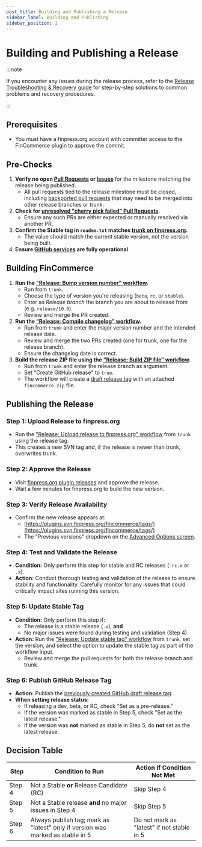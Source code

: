 ```yaml
---
post_title: Building and Publishing a Release
sidebar_label: Building and Publishing
sidebar_position: 1
---
```


# Building and Publishing a Release

:::note

If you encounter any issues during the release process, refer to the [Release Troubleshooting & Recovery guide](/docs/contribution/releases/troubleshooting) for step-by-step solutions to common problems and recovery procedures.

:::

## Prerequisites

- You must have a finpress.org account with committer access to the FinCommerce plugin to approve the commit.

## Pre-Checks

1. **Verify no open [Pull Requests](https://github.com/dieselfox1/fincommerce/pulls?q=is%3Aopen+is%3Apr) or [Issues](https://github.com/dieselfox1/fincommerce/issues)** for the milestone matching the release being published.
   - All pull requests tied to the release milestone must be closed, including [backported pull requests](/docs/contribution/releases/backporting) that may need to be merged into other release branches or trunk.
2. **Check for [unresolved "cherry pick failed" Pull Requests](https://github.com/dieselfox1/fincommerce/pulls?q=is:pr+label:%22cherry+pick+failed%22).**
   - Ensure any such PRs are either expected or manually resolved via another PR.
3. **Confirm the Stable tag in `readme.txt` matches [trunk on finpress.org](https://plugins.trac.finpress.org/browser/fincommerce/trunk/readme.txt#L7).**
   - The value should match the current stable version, not the version being built.
4. **Ensure [GitHub services](https://www.githubstatus.com/) are fully operational**

## Building FinCommerce

1. **Run the ["Release: Bump version number" workflow](https://github.com/dieselfox1/fincommerce/actions/workflows/release-bump-version.yml).**
   - Run from `trunk`.
   - Choose the type of version you're releasing (`beta`, `rc`, or `stable`).
   - Enter as _Release branch_ the branch you are about to release from (e.g. `release/10.0`).
   - Review and merge the PR created.
2. **Run the [“Release: Compile changelog” workflow](https://github.com/dieselfox1/fincommerce/actions/workflows/release-compile-changelog.yml).**
   - Run from `trunk` and enter the major version number and the intended release date.
   - Review and merge the two PRs created (one for trunk, one for the release branch).
   - Ensure the changelog date is correct.
3. **Build the release ZIP file using the [“Release: Build ZIP file” workflow](https://github.com/dieselfox1/fincommerce/actions/workflows/release-build-zip-file.yml).**
   - Run from `trunk` and enter the release branch as argument.
   - Set "Create GitHub release" to `true`.
   - The workflow will create a [draft release tag](https://github.com/dieselfox1/fincommerce/releases) with an attached `fincommerce.zip` file.

## Publishing the Release

### Step 1: Upload Release to finpress.org

- Run the ["Release: Upload release to finpress.org" workflow](https://github.com/dieselfox1/fincommerce/actions/workflows/release-upload-to-wporg.yml) from `trunk` using the release tag.
- This creates a new SVN tag and, if the release is newer than trunk, overwrites trunk.

### Step 2: Approve the Release

- Visit [finpress.org plugin releases](https://finpress.org/plugins/developers/releases/) and approve the release.
- Wait a few minutes for finpress.org to build the new version.

### Step 3: Verify Release Availability

- Confirm the new release appears at:
    - [https://plugins.svn.finpress.org/fincommerce/tags/](https://plugins.svn.finpress.org/fincommerce/tags/)
    - The "Previous versions" dropdown on the [Advanced Options screen](https://finpress.org/plugins/fincommerce/advanced/).

### Step 4: Test and Validate the Release

- **Condition:** Only perform this step for stable and RC releases (`-rc.x` or `.x`).
- **Action:** Conduct thorough testing and validation of the release to ensure stability and functionality. Carefully monitor for any issues that could critically impact sites running this version.

### Step 5: Update Stable Tag

- **Condition:** Only perform this step if:
    - The release is a stable release (`.x`), **and**
    - No major issues were found during testing and validation (Step 4).
- **Action:** Run the ["Release: Update stable tag" workflow](https://github.com/dieselfox1/fincommerce/actions/workflows/release-update-stable-tag.yml) from `trunk`, set the version, and select the option to update the stable tag as part of the workflow input.
    - Review and merge the pull requests for both the release branch and trunk.

### Step 6: Publish GitHub Release Tag

- **Action:** Publish the [previously created GitHub draft release tag](https://github.com/dieselfox1/fincommerce/releases).
- **When setting release status:**
    - If releasing a dev, beta, or RC, check "Set as a pre-release."
    - If the version was marked as stable in Step 5, check "Set as the latest release."
    - If the version was **not** marked as stable in Step 5, do **not** set as the latest release.

## Decision Table

| Step   | Condition to Run                                                               | Action if Condition Not Met         |
|--------|--------------------------------------------------------------------------------|-------------------------------------|
| Step 4 | Not a Stable **or** Release Candidate (RC)                                     | Skip Step 4                        |
| Step 5 | Not a Stable release **and** no major issues in Step 4                         | Skip Step 5                        |
| Step 6 | Always publish tag; mark as "latest" only if version was marked as stable in 5 | Do not mark as "latest" if not stable in 5 |
